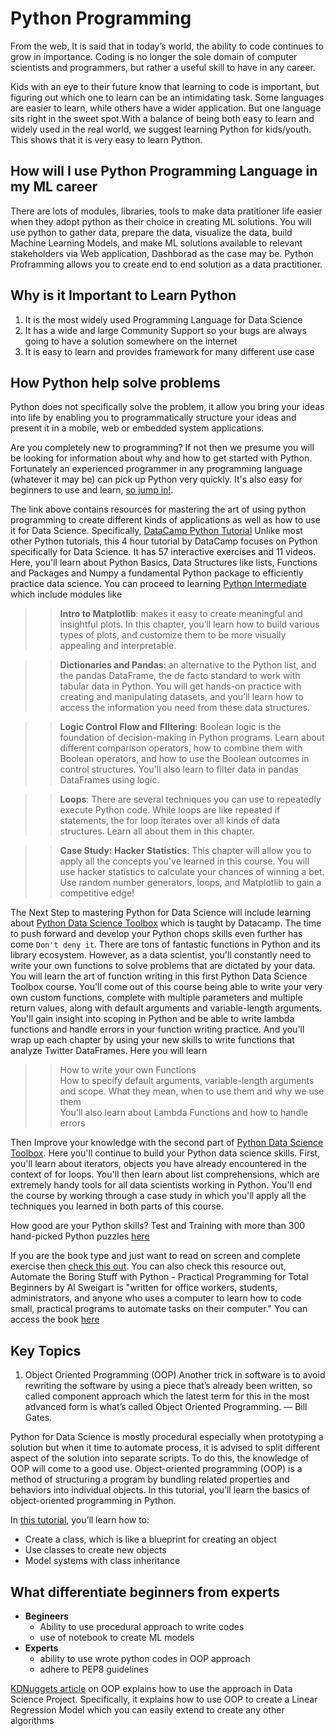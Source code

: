 # Python Programming
From the web, It is said that in today’s world, the ability to code continues to grow in importance. Coding is no longer the sole domain of computer scientists and programmers, but rather a useful skill to have in any career.

Kids with an eye to their future know that learning to code is important, but figuring out which one to learn can be an intimidating task. Some languages are easier to learn, while others have a wider application. But one language sits right in the sweet spot.With a balance of being both easy to learn and widely used in the real world, we suggest learning Python for kids/youth. This shows that it is very easy to learn Python.

## How will I use Python Programming Language in my ML career
There are lots of modules, libraries, tools to make data pratitioner life easier when they adopt python as their choice in creating ML solutions. You will use python to gather data, prepare the data, visualize the data, build Machine Learning Models, and make ML solutions available to relevant stakeholders via Web application, Dashborad as the case may be. Python Proframming allows you to create end to end solution as a data practitioner. 

## Why is it Important to Learn Python 
1. It is the most widely used Programming Language for Data Science
2. It has a wide and large Community Support so your bugs are always going to have a solution somewhere on the internet
3. It is easy to learn and provides framework for many different use case

## How Python help solve problems
Python does not specifically solve the problem, it allow you bring your ideas into life by enabling you to programmatically structure your ideas and present it in a mobile, web or embedded system applications.

Are you completely new to programming? If not then we presume you will be looking for information about why and how to get started with Python. Fortunately an experienced programmer in any programming language (whatever it may be) can pick up Python very quickly. It's also easy for beginners to use and learn, [so jump in!](https://wiki.python.org/moin/BeginnersGuide/NonProgrammers). 

The link above contains resources for mastering the art of using python programming to create different kinds of applications as well as how to use it for Data Science.
Specifically, [DataCamp Python Tutorial](https://www.datacamp.com/courses/intro-to-python-for-data-science) Unlike most other Python tutorials, this 4 hour tutorial by DataCamp focuses on Python specifically for Data Science. It has 57 interactive exercises and 11 videos. Here, you'll learn about Python Basics, Data Structures like lists, Functions and Packages and Numpy a fundamental Python package to efficiently practice data science. You can proceed to learning [Python Intermediate](https://www.datacamp.com/courses/intermediate-python) which include modules like
>>**Intro to Matplotlib**: makes it easy to create meaningful and insightful plots. In this chapter, you’ll learn how to build various types of plots, and customize them to be more visually appealing and interpretable.

>> **Dictionaries and Pandas**: an alternative to the Python list, and the pandas DataFrame, the de facto standard to work with tabular data in Python. You will get hands-on practice with creating and manipulating datasets, and you’ll learn how to access the information you need from these data structures.

>> **Logic Control Flow and FIltering**: Boolean logic is the foundation of decision-making in Python programs. Learn about different comparison operators, how to combine them with Boolean operators, and how to use the Boolean outcomes in control structures. You'll also learn to filter data in pandas DataFrames using logic.

>> **Loops**: There are several techniques you can use to repeatedly execute Python code. While loops are like repeated if statements, the for loop iterates over all kinds of data structures. Learn all about them in this chapter.

>> **Case Study: Hacker Statistics**: This chapter will allow you to apply all the concepts you've learned in this course. You will use hacker statistics to calculate your chances of winning a bet. Use random number generators, loops, and Matplotlib to gain a competitive edge!

The Next Step to mastering Python for Data Science will include learning about [Python Data Science Toolbox](https://www.datacamp.com/courses/python-data-science-toolbox-part-1)
which is taught by Datacamp. The time to push forward and develop your Python chops skills even further has come `Don't deny it`. There are tons of fantastic functions in Python and its library ecosystem. However, as a data scientist, you'll constantly need to write your own functions to solve problems that are dictated by your data. You will learn the art of function writing in this first Python Data Science Toolbox course. You'll come out of this course being able to write your very own custom functions, complete with multiple parameters and multiple return values, along with default arguments and variable-length arguments. You'll gain insight into scoping in Python and be able to write lambda functions and handle errors in your function writing practice. And you'll wrap up each chapter by using your new skills to write functions that analyze Twitter DataFrames. Here you will learn 
>> How to write your own Functions <br>
>> How to specify default arguments, variable-length arguments and scope. What they mean, when to use them and why we use them <br>
>> You'll also learn about Lambda Functions and how to handle errors <br>

Then Improve your knowledge with the second part of [Python Data Science Toolbox](https://www.datacamp.com/courses/python-data-science-toolbox-part-2). Here you'll continue to build your Python data science skills. First, you'll learn about iterators, objects you have already encountered in the context of for loops. You'll then learn about list comprehensions, which are extremely handy tools for all data scientists working in Python. You'll end the course by working through a case study in which you'll apply all the techniques you learned in both parts of this course.

How good are your Python skills? Test and Training with more than 300 hand-picked Python puzzles [here](https://finxter.com/)

If you are the book type and just want to read on screen and complete exercise then <a href="https://www.w3schools.com/python/python_intro.asp" target='_blank'>check this out</a>. You can also check this resource out, Automate the Boring Stuff with Python - Practical Programming for Total Beginners by Al Sweigart is "written for office workers, students, administrators, and anyone who uses a computer to learn how to code small, practical programs to automate tasks on their computer." You can access the book [here](https://automatetheboringstuff.com/)

## Key Topics
1. Object Oriented Programming (OOP)
Another trick in software is to avoid rewriting the software by using a piece that’s already been written, so called component approach which the latest term for this in the most advanced form is what’s called Object Oriented Programming. — Bill Gates.

Python for Data Science is mostly procedural especially when prototyping a solution but when it time to automate process, it is advised to split different aspect of the solution into separate scripts. To do this, the knowledge of OOP will come to a good use. Object-oriented programming (OOP) is a method of structuring a program by bundling related properties and behaviors into individual objects. In this tutorial, you’ll learn the basics of object-oriented programming in Python. 

In [this tutorial](https://realpython.com/python3-object-oriented-programming/), you’ll learn how to:
<ul>
  <li>Create a class, which is like a blueprint for creating an object</li>
  <li>Use classes to create new objects</li>
  <li>Model systems with class inheritance</li>
</ul>

## What differentiate beginners from experts
- **Begineers**
  - Ability to use procedural approach to write codes
  - use of notebook to create ML models
- **Experts**
  - ability to use wrote python codes in OOP approach
  - adhere to PEP8 guidelines  

[KDNuggets article](https://www.kdnuggets.com/2019/08/object-oriented-programming-data-scientists-estimator.html) on OOP explains how to use the approach in Data Science Project. Specifically, it explains how to use OOP to create a Linear Regression Model which you can easily extend to create any other algorithms
